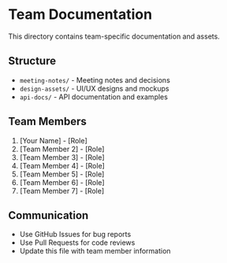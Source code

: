 # Team Documentation

This directory contains team-specific documentation and assets.

## Structure
- `meeting-notes/` - Meeting notes and decisions
- `design-assets/` - UI/UX designs and mockups
- `api-docs/` - API documentation and examples

## Team Members
1. [Your Name] - [Role]
2. [Team Member 2] - [Role]
3. [Team Member 3] - [Role]
4. [Team Member 4] - [Role]
5. [Team Member 5] - [Role]
6. [Team Member 6] - [Role]
7. [Team Member 7] - [Role]

## Communication
- Use GitHub Issues for bug reports
- Use Pull Requests for code reviews
- Update this file with team member information
